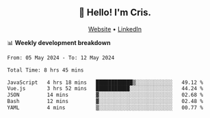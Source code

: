 
<h2 align="center">👋 Hello! I'm Cris.</h2>
<p align="center">
  <a href="https://www.criscunas.dev">Website</a> •
  <a href="https://www.linkedin.com/in/cristophercunas/">LinkedIn</a> 
</p>


📊 **Weekly development breakdown**
<!--START_SECTION:waka-->

```txt
From: 05 May 2024 - To: 12 May 2024

Total Time: 8 hrs 45 mins

JavaScript   4 hrs 18 mins   ████████████▒░░░░░░░░░░░░   49.12 %
Vue.js       3 hrs 52 mins   ███████████░░░░░░░░░░░░░░   44.24 %
JSON         14 mins         ▓░░░░░░░░░░░░░░░░░░░░░░░░   02.68 %
Bash         12 mins         ▓░░░░░░░░░░░░░░░░░░░░░░░░   02.48 %
YAML         4 mins          ▒░░░░░░░░░░░░░░░░░░░░░░░░   00.77 %
```

<!--END_SECTION:waka-->
